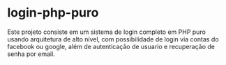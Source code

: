 # login-php-puro

Este projeto consiste em um sistema de login completo em PHP puro usando arquitetura de alto nível, com possibilidade de login via contas do facebook ou google, além de autenticação de usuario e recuperação de senha por email.

